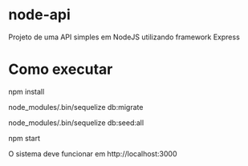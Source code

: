 # node-api
Projeto de uma API simples em NodeJS utilizando framework Express

# Como executar

npm install

node_modules/.bin/sequelize db:migrate

node_modules/.bin/sequelize db:seed:all

npm start

O sistema deve funcionar em http://localhost:3000
